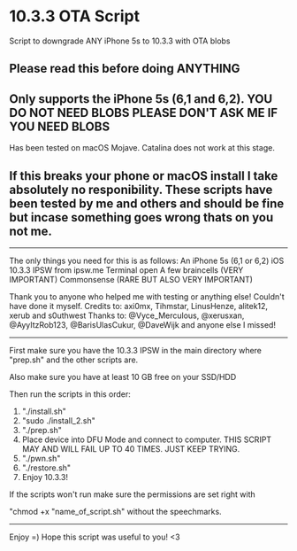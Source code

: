 # 10.3.3 OTA Script
 Script to downgrade ANY iPhone 5s to 10.3.3 with OTA blobs
 
Please read this before doing ANYTHING
-------------------------------------------

Only supports the iPhone 5s (6,1 and 6,2). YOU DO NOT NEED BLOBS PLEASE DON'T ASK ME IF YOU NEED BLOBS
-------------------------------------------

Has been tested on macOS Mojave. Catalina does not work at this stage.

If this breaks your phone or macOS install I take absolutely no responibility.
These scripts have been tested by me and others and should be fine but incase something goes wrong thats on you not me. 
-------------------------------------------
-------------------------------------------

The only things you need for this is as follows: 
An iPhone 5s (6,1 or 6,2)
iOS 10.3.3 IPSW from ipsw.me 
Terminal open
A few braincells (VERY IMPORTANT) 
Commonsense (RARE BUT ALSO VERY IMPORTANT)

Thank you to anyone who helped me with testing or anything else! Couldn't have done it myself. 
Credits to: axi0mx, Tihmstar, LinusHenze, alitek12, xerub and s0uthwest
Thanks to: @Vyce_Merculous, @xerusxan, @AyyItzRob123, @BarisUlasCukur, @DaveWijk and anyone else I missed!

-------------------------------------------

First make sure you have the 10.3.3 IPSW in the main directory where "prep.sh" and the other scripts are.

Also make sure you have at least 10 GB free on your SSD/HDD

Then run the scripts in this order:

1. "./install.sh"
2. "sudo ./install_2.sh"
3. "./prep.sh"
4. Place device into DFU Mode and connect to computer. 
   THIS SCRIPT MAY AND WILL FAIL UP TO 40 TIMES. JUST KEEP TRYING. 
5. "./pwn.sh"
6. "./restore.sh"
7. Enjoy 10.3.3! 

If the scripts won't run make sure the permissions are set right with 

"chmod +x "name_of_script.sh" without the speechmarks.

-------------------------------------------

Enjoy =) Hope this script was useful to you! <3 